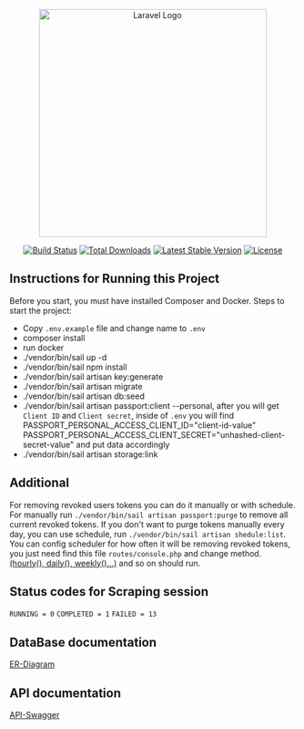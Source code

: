 <p align="center"><a href="https://laravel.com" target="_blank"><img src="https://raw.githubusercontent.com/laravel/art/master/logo-lockup/5%20SVG/2%20CMYK/1%20Full%20Color/laravel-logolockup-cmyk-red.svg" width="400" alt="Laravel Logo"></a></p>

<p align="center">
<a href="https://github.com/laravel/framework/actions"><img src="https://github.com/laravel/framework/workflows/tests/badge.svg" alt="Build Status"></a>
<a href="https://packagist.org/packages/laravel/framework"><img src="https://img.shields.io/packagist/dt/laravel/framework" alt="Total Downloads"></a>
<a href="https://packagist.org/packages/laravel/framework"><img src="https://img.shields.io/packagist/v/laravel/framework" alt="Latest Stable Version"></a>
<a href="https://packagist.org/packages/laravel/framework"><img src="https://img.shields.io/packagist/l/laravel/framework" alt="License"></a>
</p>

## Instructions for Running this Project

Before you start, you must have installed Composer and Docker.
Steps to start the project:

- Copy `.env.example` file and change name to `.env`
- composer install
- run docker
- ./vendor/bin/sail up -d
- ./vendor/bin/sail npm install
- ./vendor/bin/sail artisan key:generate
- ./vendor/bin/sail artisan migrate
- ./vendor/bin/sail artisan db:seed
- ./vendor/bin/sail artisan passport:client --personal, after you will get `Client ID` and `Client secret`, inside of
  `.env` you will find PASSPORT_PERSONAL_ACCESS_CLIENT_ID="client-id-value"
  PASSPORT_PERSONAL_ACCESS_CLIENT_SECRET="unhashed-client-secret-value" and put data accordingly
- ./vendor/bin/sail artisan storage:link

## Additional

For removing revoked users tokens you can do it manually or with schedule.
For manually run `./vendor/bin/sail artisan passport:purge` to remove all current revoked tokens.
If you don't want to purge tokens manually every day, you can use schedule, run `./vendor/bin/sail artisan shedule:list`.
You can config scheduler for how often it will be removing revoked tokens, you just need find this file `routes/console.php` and
change method. [(hourly(), daily(), weekly()...)](https://laravel.com/docs/11.x/scheduling#schedule-frequency-options) and so on
should run.
## Status codes for Scraping session

`RUNNING = 0`
`COMPLETED = 1`
`FAILED = 13`

## DataBase documentation

[ER-Diagram](https://dbdiagram.io/d/Scraping-Data-v-last-670a88bd97a66db9a3c012a4)

## API documentation

[API-Swagger](https://app.swaggerhub.com/apis/TORNADOGHOST/Scraper/1.0.0)
